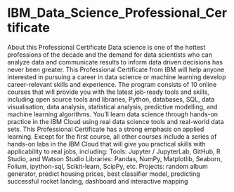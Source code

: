 # IBM_Data_Science_Professional_Certificate
About this Professional Certificate  Data science is one of the hottest professions of the decade and the demand for data scientists who can analyze data and communicate results to inform data driven decisions has never been greater. This Professional Certificate from IBM will help anyone interested in pursuing a career in data science or machine learning develop career-relevant skills and experience.  The program consists of 10 online courses that will provide you with the latest job-ready tools and skills, including open source tools and libraries, Python, databases, SQL, data visualisation, data analysis, statistical analysis, predictive modelling, and machine learning algorithms. You’ll learn data science through hands-on practice in the IBM Cloud using real data science tools and real-world data sets.  This Professional Certificate has a strong emphasis on applied learning. Except for the first course, all other courses include a series of hands-on labs in the IBM Cloud that will give you practical skills with applicability to real jobs, including:  Tools: Jupyter / JupyterLab, GitHub, R Studio, and Watson Studio  Libraries: Pandas, NumPy, Matplotlib, Seaborn, Folium, ipython-sql, Scikit-learn, ScipPy, etc.  Projects: random album generator, predict housing prices, best classifier model, predicting successful rocket landing, dashboard and interactive mapping
